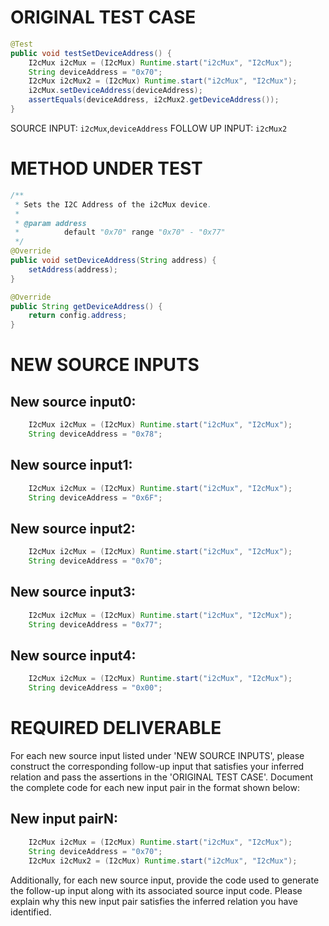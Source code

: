 # ORIGINAL TEST CASE
```java
@Test
public void testSetDeviceAddress() {
    I2cMux i2cMux = (I2cMux) Runtime.start("i2cMux", "I2cMux");
    String deviceAddress = "0x70";
    I2cMux i2cMux2 = (I2cMux) Runtime.start("i2cMux", "I2cMux");
    i2cMux.setDeviceAddress(deviceAddress);
    assertEquals(deviceAddress, i2cMux2.getDeviceAddress());
}

```
SOURCE INPUT: `i2cMux`,`deviceAddress`
FOLLOW UP INPUT: `i2cMux2`


# METHOD UNDER TEST
```java
/**
 * Sets the I2C Address of the i2cMux device.
 *
 * @param address
 *          default "0x70" range "0x70" - "0x77"
 */
@Override
public void setDeviceAddress(String address) {
    setAddress(address);
}

@Override
public String getDeviceAddress() {
    return config.address;
}

```


# NEW SOURCE INPUTS
## New source input0:
```java
    I2cMux i2cMux = (I2cMux) Runtime.start("i2cMux", "I2cMux");
    String deviceAddress = "0x78";
```

## New source input1:
```java
    I2cMux i2cMux = (I2cMux) Runtime.start("i2cMux", "I2cMux");
    String deviceAddress = "0x6F";
```

## New source input2:
```java
    I2cMux i2cMux = (I2cMux) Runtime.start("i2cMux", "I2cMux");
    String deviceAddress = "0x70";
```

## New source input3:
```java
    I2cMux i2cMux = (I2cMux) Runtime.start("i2cMux", "I2cMux");
    String deviceAddress = "0x77";
```

## New source input4:
```java
    I2cMux i2cMux = (I2cMux) Runtime.start("i2cMux", "I2cMux");
    String deviceAddress = "0x00";
```



# REQUIRED DELIVERABLE
For each new source input listed under 'NEW SOURCE INPUTS', please construct the corresponding follow-up input that satisfies your inferred relation and pass the assertions in the 'ORIGINAL TEST CASE'. Document the complete code for each new input pair in the format shown below:
## New input pairN:
```java
    I2cMux i2cMux = (I2cMux) Runtime.start("i2cMux", "I2cMux");
    String deviceAddress = "0x70";
    I2cMux i2cMux2 = (I2cMux) Runtime.start("i2cMux", "I2cMux");
```

Additionally, for each new source input, provide the code used to generate the follow-up input along with its associated source input code. Please explain why this new input pair satisfies the inferred relation you have identified.